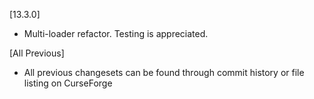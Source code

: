 [13.3.0]
- Multi-loader refactor.  Testing is appreciated.

[All Previous]
- All previous changesets can be found through commit history
or file listing on CurseForge